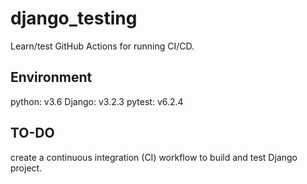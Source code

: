 # django_testing

Learn/test GitHub Actions for running CI/CD.

## Environment

python: v3.6
Django: v3.2.3
pytest: v6.2.4

## TO-DO
create a continuous integration (CI) workflow to build and test Django project.
